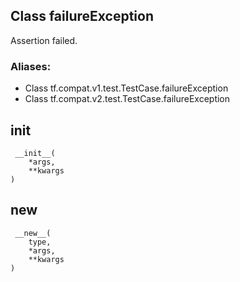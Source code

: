 ## Class failureException
Assertion failed.
### Aliases:
- Class tf.compat.v1.test.TestCase.failureException
- Class tf.compat.v2.test.TestCase.failureException
## __init__

```
 __init__(
    *args,
    **kwargs
)
```
## __new__

```
 __new__(
    type,
    *args,
    **kwargs
)
```
